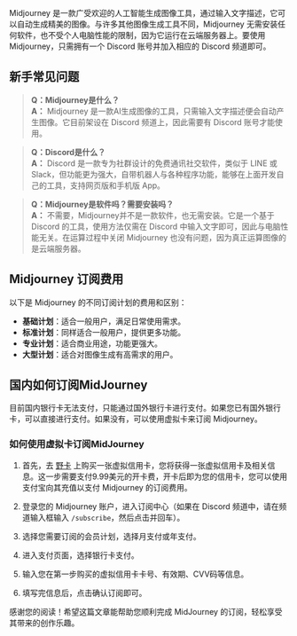 Midjourney 是一款广受欢迎的人工智能生成图像工具，通过输入文字描述，它可以自动生成精美的图像。与许多其他图像生成工具不同，Midjourney 无需安装任何软件，也不受个人电脑性能的限制，因为它运行在云端服务器上。要使用 Midjourney，只需拥有一个 Discord 账号并加入相应的 Discord 频道即可。

## 新手常见问题

> **Q：Midjourney是什么？**  
> **A：** Midjourney 是一款AI生成图像的工具，只需输入文字描述便会自动产生图像。它目前架设在 Discord 频道上，因此需要有 Discord 账号才能使用。

> **Q：Discord是什么？**  
> **A：** Discord 是一款专为社群设计的免费通讯社交软件，类似于 LINE 或 Slack，但功能更为强大，自带机器人与各种程序功能，能够在上面开发自己的工具，支持网页版和手机版 App。

> **Q：Midjourney是软件吗？需要安装吗？**  
> **A：** 不需要，Midjourney并不是一款软件，也无需安装。它是一个基于 Discord 的工具，使用方法仅需在 Discord 中输入文字即可，因此与电脑性能无关。在运算过程中关闭 Midjourney 也没有问题，因为真正运算图像的是云端服务器。

## Midjourney 订阅费用

以下是 Midjourney 的不同订阅计划的费用和区别：

- **基础计划**：适合一般用户，满足日常使用需求。
- **标准计划**：同样适合一般用户，提供更多功能。
- **专业计划**：适合商业用途，功能更强大。
- **大型计划**：适合对图像生成有高需求的用户。

## 国内如何订阅MidJourney

目前国内银行卡无法支付，只能通过国外银行卡进行支付。如果您已有国外银行卡，可以直接进行支付。如果没有，可以使用虚拟卡来订阅 Midjourney。

### 如何使用虚拟卡订阅MidJourney

1. 首先，去 [野卡](https://bit.ly/bewildcard) 上购买一张虚拟信用卡，您将获得一张虚拟信用卡及相关信息。这一步需要支付9.99美元的开卡费，开卡后即为您的信用卡，您可以使用支付宝向其充值以支付 Midjourney 的订阅费用。

2. 登录您的 Midjourney 账户，进入订阅中心（如果在 Discord 频道中，请在频道输入框输入 `/subscribe`，然后点击并回车）。

3. 选择您需要订阅的会员计划，选择月支付或年支付。

4. 进入支付页面，选择银行卡支付。

5. 输入您在第一步购买的虚拟信用卡卡号、有效期、CVV码等信息。

6. 填写完信息后，点击确认订阅即可。

感谢您的阅读！希望这篇文章能帮助您顺利完成 MidJourney 的订阅，轻松享受其带来的创作乐趣。